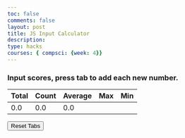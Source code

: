 ```yaml
---
toc: false
comments: false
layout: post
title: JS Input Calculator
description: 
type: hacks
courses: { compsci: {week: 4}}
---
```


<!-- Help Message -->
<h3>Input scores, press tab to add each new number.</h3>

<!-- Totals -->
<body>
    <table class="table">
        <thead>
            <tr>
                <th>Total</th>
                <th>Count</th>
                <th>Average</th>
                <th>Max</th>
                <th>Min</th>
            </tr>
        </thead>
        <tbody>
            <tr>
                <td><span id="total">0.0</span></td>
                <td> <span id="count">0.0</span></td>
                <td><span id="average">0.0</span></td>
            </tr>
        </tbody>
    </table>
</body>
<!-- Rows added using scores ID -->
<div id="scores">
    <!-- javascript generated inputs -->
</div>

<div>
    <button id="resetButton">Reset Tabs</button>
</div>


<script>

// Executes on input event and calculates totals
function calculator(event) {
    var key = event.key;
    // Check if the pressed key is the "Tab" key (key code 9) or "Enter" key (key code 13)
    if (key === "Tab" || key === "Enter") { 
        event.preventDefault(); // Prevent default behavior (tabbing to the next element)
   
        var array = document.getElementsByName('score'); // setup array of scores
        var total = 0;  // running total
        var count = 0;  // count of input elements with valid values

        for (var i = 0; i < array.length; i++) {  // iterate through array
            var value = array[i].value;
            if (parseFloat(value)) {
                var parsedValue = parseFloat(value);
                total += parsedValue;  // add to running total
                count++;
            }
        }

        // update totals
        document.getElementById('total').innerHTML = total.toFixed(2); // show two decimals
        document.getElementById('count').innerHTML = count;

        if (count > 0) {
            document.getElementById('average').innerHTML = (total / count).toFixed(2);
        } else {
            document.getElementById('average').innerHTML = "0.0";
        }

        // adds newInputLine, only if all array values satisfy parseFloat 
        if (count === document.getElementsByName('score').length) {
            newInputLine(count); // make a new input line
        }
    }
}



// Function to reset and clear tabs
function resetTabs() {
    // Clear the scores div
    var scoresDiv = document.getElementById("scores");
    scoresDiv.innerHTML = "";

    // Reset totals
    document.getElementById('total').innerHTML = "0.0";
    document.getElementById('count').innerHTML = "0.0";
    document.getElementById('average').innerHTML = "0.0";

    // Create the first input line again
    newInputLine(0);
}


// Add an event listener to the reset button
var resetButton = document.getElementById("resetButton");
resetButton.addEventListener("click", resetTabs);

// Creates a new input box
function newInputLine(index) {

    // Add a label for each score element
    var title = document.createElement('label');
    title.htmlFor = index;
    title.innerHTML = index + ". ";    
    document.getElementById("scores").appendChild(title); // add to HTML

    // Setup score element and attributes
    var score = document.createElement("input"); // input element
    score.id =  index;  // id of input element
    score.onkeydown = calculator // Each key triggers event (using function as a value)
    score.type = "number"; // Use text type to allow typing multiple characters
    score.name = "score";  // name is used to group all "score" elements (array)
    score.style.textAlign = "right";
    score.style.width = "5em";
    document.getElementById("scores").appendChild(score);  // add to HTML

    // Create and add blank line after input box
    var br = document.createElement("br");  // line break element
    document.getElementById("scores").appendChild(br); // add to HTML

    // Set focus on the new input line
    document.getElementById(index).focus();
}

// Creates 1st input box on Window load
newInputLine(0);

</script>